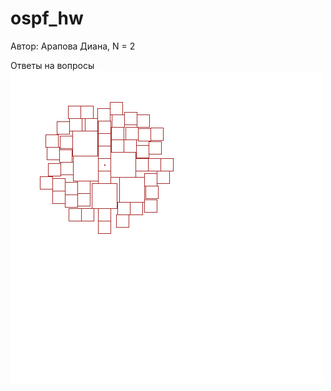 # ospf_hw
Автор: Арапова Диана, N = 2

Ответы на вопросы
![Image alt](https://github.com/DianaArapova/tdd/raw/master/TagsCloudVisualization/cloud1.bmp)
